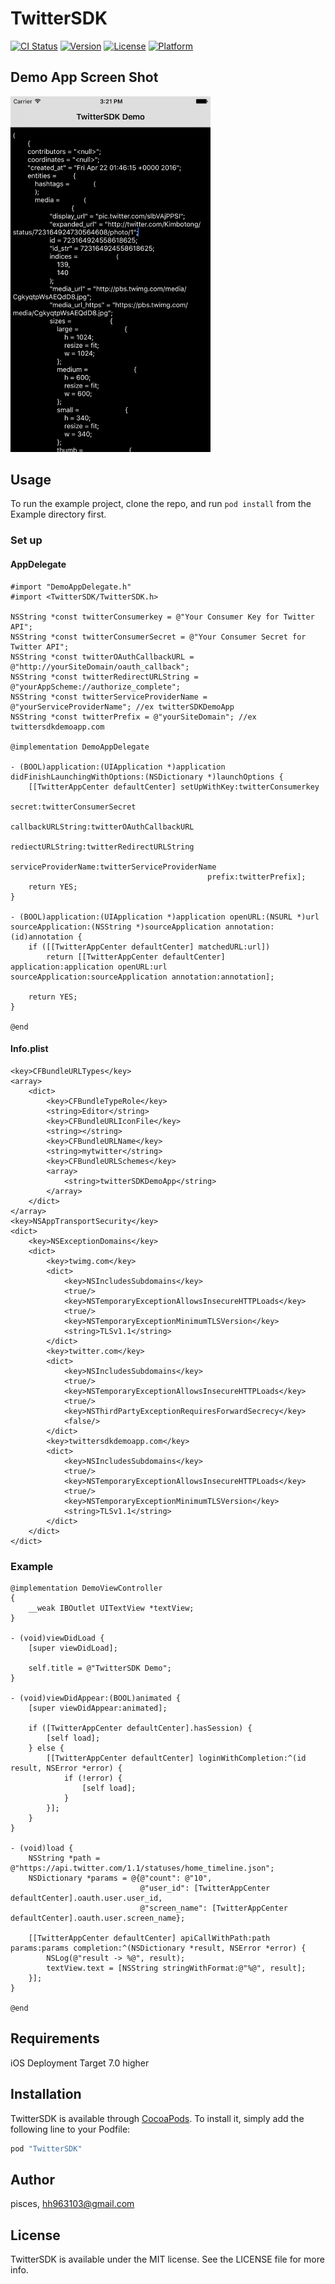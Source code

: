 # TwitterSDK

[![CI Status](http://img.shields.io/travis/pisces/TwitterSDK.svg?style=flat)](https://travis-ci.org/pisces/TwitterSDK)
[![Version](https://img.shields.io/cocoapods/v/TwitterSDK.svg?style=flat)](http://cocoapods.org/pods/TwitterSDK)
[![License](https://img.shields.io/cocoapods/l/TwitterSDK.svg?style=flat)](http://cocoapods.org/pods/TwitterSDK)
[![Platform](https://img.shields.io/cocoapods/p/TwitterSDK.svg?style=flat)](http://cocoapods.org/pods/TwitterSDK)

## Demo App Screen Shot
<img src="ScreenShot/sh_001.png" width="320"/>

## Usage

To run the example project, clone the repo, and run `pod install` from the Example directory first.

### Set up
#### AppDelegate
```objc
#import "DemoAppDelegate.h"
#import <TwitterSDK/TwitterSDK.h>

NSString *const twitterConsumerkey = @"Your Consumer Key for Twitter API";
NSString *const twitterConsumerSecret = @"Your Consumer Secret for Twitter API";
NSString *const twitterOAuthCallbackURL = @"http://yourSiteDomain/oauth_callback";
NSString *const twitterRedirectURLString = @"yourAppScheme://authorize_complete";
NSString *const twitterServiceProviderName = @"yourServiceProviderName"; //ex twitterSDKDemoApp
NSString *const twitterPrefix = @"yourSiteDomain"; //ex twittersdkdemoapp.com

@implementation DemoAppDelegate

- (BOOL)application:(UIApplication *)application didFinishLaunchingWithOptions:(NSDictionary *)launchOptions {
    [[TwitterAppCenter defaultCenter] setUpWithKey:twitterConsumerkey
                                            secret:twitterConsumerSecret
                                 callbackURLString:twitterOAuthCallbackURL
                                  rediectURLString:twitterRedirectURLString
                               serviceProviderName:twitterServiceProviderName
                                            prefix:twitterPrefix];
    return YES;
}

- (BOOL)application:(UIApplication *)application openURL:(NSURL *)url sourceApplication:(NSString *)sourceApplication annotation:(id)annotation {
    if ([[TwitterAppCenter defaultCenter] matchedURL:url])
        return [[TwitterAppCenter defaultCenter] application:application openURL:url sourceApplication:sourceApplication annotation:annotation];
    
    return YES;
}

@end
```

#### Info.plist
```objc
<key>CFBundleURLTypes</key>
<array>
	<dict>
		<key>CFBundleTypeRole</key>
		<string>Editor</string>
		<key>CFBundleURLIconFile</key>
		<string></string>
		<key>CFBundleURLName</key>
		<string>mytwitter</string>
		<key>CFBundleURLSchemes</key>
		<array>
			<string>twitterSDKDemoApp</string>
		</array>
	</dict>
</array>
<key>NSAppTransportSecurity</key>
<dict>
	<key>NSExceptionDomains</key>
	<dict>
		<key>twimg.com</key>
		<dict>
			<key>NSIncludesSubdomains</key>
			<true/>
			<key>NSTemporaryExceptionAllowsInsecureHTTPLoads</key>
			<true/>
			<key>NSTemporaryExceptionMinimumTLSVersion</key>
			<string>TLSv1.1</string>
		</dict>
		<key>twitter.com</key>
		<dict>
			<key>NSIncludesSubdomains</key>
			<true/>
			<key>NSTemporaryExceptionAllowsInsecureHTTPLoads</key>
			<true/>
			<key>NSThirdPartyExceptionRequiresForwardSecrecy</key>
			<false/>
		</dict>
		<key>twittersdkdemoapp.com</key>
		<dict>
			<key>NSIncludesSubdomains</key>
			<true/>
			<key>NSTemporaryExceptionAllowsInsecureHTTPLoads</key>
			<true/>
			<key>NSTemporaryExceptionMinimumTLSVersion</key>
			<string>TLSv1.1</string>
		</dict>
	</dict>
</dict>
```

### Example
```objc
@implementation DemoViewController
{
    __weak IBOutlet UITextView *textView;
}

- (void)viewDidLoad {
    [super viewDidLoad];
    
    self.title = @"TwitterSDK Demo";
}

- (void)viewDidAppear:(BOOL)animated {
    [super viewDidAppear:animated];
    
    if ([TwitterAppCenter defaultCenter].hasSession) {
        [self load];
    } else {
        [[TwitterAppCenter defaultCenter] loginWithCompletion:^(id result, NSError *error) {
            if (!error) {
                [self load];
            }
        }];
    }
}

- (void)load {
    NSString *path = @"https://api.twitter.com/1.1/statuses/home_timeline.json";
    NSDictionary *params = @{@"count": @"10",
                             @"user_id": [TwitterAppCenter defaultCenter].oauth.user.user_id,
                             @"screen_name": [TwitterAppCenter defaultCenter].oauth.user.screen_name};
    
    [[TwitterAppCenter defaultCenter] apiCallWithPath:path params:params completion:^(NSDictionary *result, NSError *error) {
        NSLog(@"result -> %@", result);
        textView.text = [NSString stringWithFormat:@"%@", result];
    }];
}

@end
```

## Requirements

iOS Deployment Target 7.0 higher

## Installation

TwitterSDK is available through [CocoaPods](http://cocoapods.org). To install
it, simply add the following line to your Podfile:

```ruby
pod "TwitterSDK"
```

## Author

pisces, hh963103@gmail.com

## License

TwitterSDK is available under the MIT license. See the LICENSE file for more info.

